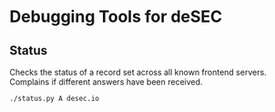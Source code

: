 # Debugging Tools for deSEC
## Status

Checks the status of a record set across all known frontend servers. Complains if different answers have been received.

    ./status.py A desec.io

